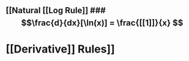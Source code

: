 ## [[Natural [[Log Rule]] ### $$\frac{d}{dx}[\ln(x)] = \frac{[[1]]}{x} $$



# [[Derivative]] Rules]]